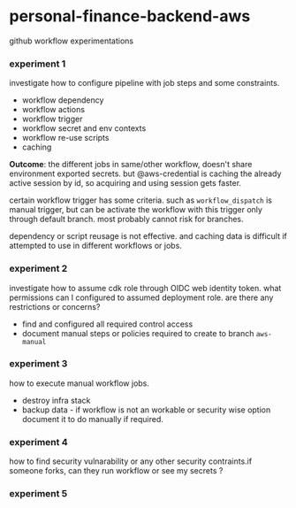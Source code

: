 # personal-finance-backend-aws

github workflow experimentations

### experiment 1

investigate how to configure pipeline with job steps and some constraints.

- workflow dependency
- workflow actions
- workflow trigger
- workflow secret and env contexts
- workflow re-use scripts
- caching

**Outcome**: the different jobs in same/other workflow, doesn't share environment exported secrets. but @aws-credential is caching the already active session by id, so acquiring and using session gets faster.

certain workflow trigger has some criteria. such as `workflow_dispatch` is manual trigger, but can be activate the workflow with this trigger only through default branch. most probably cannot risk for branches.

dependency or script reusage is not effective. and caching data is difficult if attempted to use in different workflows or jobs.

### experiment 2

investigate how to assume cdk role through OIDC web identity token. what permissions can I configured to assumed deployment role. are there any restrictions or concerns?

- find and configured all required control access
- document manual steps or policies required to create to branch `aws-manual`

### experiment 3

how to execute manual workflow jobs.

- destroy infra stack
- backup data - if workflow is not an workable or security wise option document it to do manually if required.

### experiment 4

how to find security vulnarability or any other security contraints.if someone forks, can they run workflow or see my secrets ?

### experiment 5
